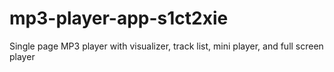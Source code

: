 # mp3-player-app-s1ct2xie
Single page MP3 player with visualizer, track list, mini player, and full screen player
